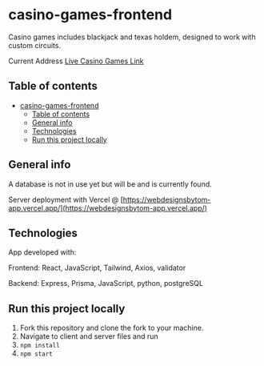 # casino-games-frontend

Casino games includes blackjack and texas holdem, designed to work with custom circuits.

Current Address [Live Casino Games Link](https://rococo-kleicha-53fa88.netlify.app/)

## Table of contents

- [casino-games-frontend](#casino-games-frontend)
  - [Table of contents](#table-of-contents)
  - [General info](#general-info)
  - [Technologies](#technologies)
  - [Run this project locally](#run-this-project-locally)

## General info

<!-- <img src='./assets/images/bioclickerMd.png' alt='login page' style='width: 300px; height: 200px;' />
<img src='./assets/images/bioclickerSm.png' alt='login page' style='width: 150px; height: 300px;' /> -->

A database is not in use yet but will be and is currently found.

Server deployment with Vercel @ [https://webdesignsbytom-app.vercel.app/](https://webdesignsbytom-app.vercel.app/)

## Technologies

App developed with:

Frontend: React, JavaScript, Tailwind, Axios, validator

Backend: Express, Prisma, JavaScript, python, postgreSQL

## Run this project locally

1. Fork this repository and clone the fork to your machine.
2. Navigate to client and server files and run
3. `npm install`
4. `npm start`
